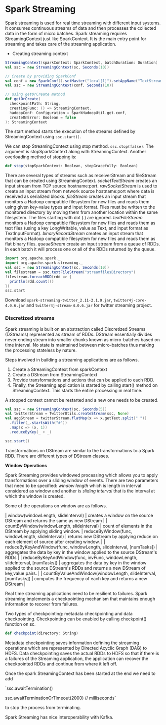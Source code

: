 # Spark Streaming

Spark streaming is used for real time streaming with different input systems. It consumes continuous streams of data and then processes the collected data in the form of micro batches. Spark streaming requires StreamingContext just like SparkContext. It is the main entry point for streaming and takes care of the streaming application.

- Creating streaming context

```scala
StreamingContext(sparkContext: SparkContext, batchDuration: Duration)
val ssc = new StreamingContext(sc, Seconds(10))

// Create by providing SparkConf
val conf = new SparkConf().setMaster("local[1]").setAppName("TextStreams")
val ssc = new StreamingContext(conf, Seconds(10))

// using getOrCreate method
def getOrCreate(
  checkpointPath: String,
  creatingFunc: () => StreamingContext,
  hadoopConf: Configuration = SparkHadoopUtil.get.conf,
  createOnError: Boolean = false
): StreamingContext
```

The start method starts the execution of the streams defined by StreamingContext using `ssc.start()`.

We can stop StreamingContext using stop method. `ssc.stop(false)`. The argument is stopSparkContext along with StreamingContext.
Another overloading method of stopping is:
```scala
def stop(stopSparkContext: Boolean, stopGracefully: Boolean)
```

There are several types of streams such as receiverStream and fileStream that can be created using StreamingContext. *socketTextStream* creates an input stream from TCP source hostname:port. *rawSocketStream* is used to create an input stream from network source hostname:port where data is received as serialized blocks. *fileStream* creates an input stream that monitors a Hadoop compatible filesystem for new files and reads them using given key-value types and input format. Files must be written to the monitored directory by moving them from another location within the same filesystem. The files starting with dot (.) are ignored. *textFileStream* monitors a Hadoop compatible filesystem for new files and reads them as text files (using a key LongWritable, value as Text, and input format as TextInputFormat). *binaryRecordStream* creates an input stream that monitors a Hadoop compatible filesystem for new files and reads them as flat binary files. *queueStream* create an input stream from a queue of RDDs. In each batch it will process one or all of the RDDs returned by the queue.

```scala
import org.apache.spark._
import org.apache.spark.streaming._
val ssc = new StreamingContext(sc, Seconds(10))
val filestream = ssc.textFileStream("streamfilesDirectory")
filestream.foreachRDD(rdd => {
  println(rdd.count())
})
ssc.start
```

Download `spark-streaming-twitter_2.11-2.1.0.jar`, `twitter4j-core-4.0.6.jar` and `twitter4j-stream-4.0.6.jar` for twitter streaming project.

### Discretized streams
Spark streaming is built on an abstraction called Discretized Streams (DStreams) represented as stream of RDDs. DStream essentially divides never ending stream into smaller chunks known as micro-batches based on time interval. No state is maintained between micro-batches thus making the processing stateless by nature.

Steps involved in building a streaming applications are as follows.
1. Create a StreamingContext from sparkContext
2. Create a DStream from StreamingContext
3. Provide transformations and actions that can be applied to each RDD.
4. Finally, the Streaming application is started by calling start() method on StreamingContext. This starts the entire processing in real time.

A stopped context cannot be restarted and a new one needs to be created.

```scala
val ssc = new StreamingContext(sc, Seconds(5))
val twitterStream = TwitterUtils.createStream(ssc, None)
val aggStream = twitterStream.flatMap(x => x.getText.split(" "))
  .filter(_.startsWith("#"))
  .map(x => (x, 1))
  .reduceByKey(_ + _)

ssc.start()
```

Transformations on DStream are similar to the transformations to a Spark RDD. There are different types of DStream classes.

**Window Operations**

Spark Streaming provides windowed processing which allows you to apply transformations over a sliding window of events. There are two parameters that need to be specified: *window length* which is length in interval considered as window and another is *sliding interval* that is the interval at which the window is created.

Some of the operations on window are as follows.

| window(windowLength, slideInterval) | creates a window on the source DStream and returns the same as new DStream |
| countByWindow(windowLength, slideInterval) | count of elements in the DStream by applying sliding window.
| reduceByWindow(func, windowLength, slideInterval) | returns new DStream by applying reduce on each element of source after creating window. |
| reduceByKeyAndWindow(func, windowLength, slideInterval, [numTasks]) | aggregates the data by key in the window applied to the source DStream's RDDs |
| reduceByKeyAndWindow(func, invFunc, windowLength, slideInterval, [numTasks]) | aggregates the data by key in the window applied to the source DStream's RDDs and returns a new DStream of key,value pairs. |
| countByValueAndWindow(windowLength, slideInterval, [numTasks]) | computes the frequency of each key and returns a new DStream |

Real time streaming applications need to be resilient to failures. Spark streaming implements a checkpointing mechanism that maintains enough information to recover from failures.

Two types of checkpointing: metadata checkpointing and data checkpointing. Checkpointing can be enabled by calling checkpoint() function on sc.

```scala
def checkpoint(directory: String)
```

Metadata checkpointing saves information defining the streaming operations which are represented by Directed Acyclic Graph (DAG) to HDFS. Data checkpointing saves the actual RDDs to HDFS so that if there is a failures of the Streaming application, the application can recover the checkpointed RDDs and continue from where it left off.

Once the spark StreamingContext has been started at the end we need to add

`ssc.awaitTermination()

ssc.awaitTerminationOrTimeout(2000) // milliseconds`

to stop the process from terminating.

Spark Streaming has nice interoperability with Kafka.
